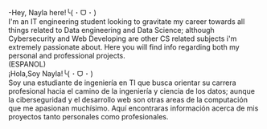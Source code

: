 -Hey, Nayla here!╰( ･ ᗜ ･ )<br>
I'm an IT engineering student looking to gravitate my career towards all things related to Data engineering and Data Science; although Cybersecurity and Web Developing are other CS related subjects i'm extremely passionate about.
Here you will find info regarding both  my personal and professional projects.
<br>
(ESPANOL)<br>
¡Hola,Soy Nayla!╰( ･ ᗜ ･ )<br>
  Soy una estudiante de ingeniería en TI que busca orientar su carrera profesional hacia el camino de la ingeniería y ciencia de los datos; aunque la ciberseguridad y el desarrollo web son otras areas de la computación que me apasionan muchísimo.
  Aquí encontraras información acerca de mis proyectos tanto personales como profesionales.
<!---
NaylaM-IT/NaylaM-IT is a ✨ special ✨ repository because its `README.md` (this file) appears on your GitHub profile.
You can click the Preview link to take a look at your changes.
--->
